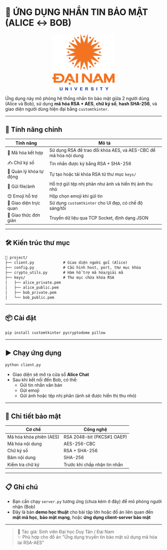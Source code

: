 
# 💬 ỨNG DỤNG NHẮN TIN BẢO MẬT (ALICE ↔ BOB)
<div align="center">
  <p align="center">
    <img src="img/logoDaiNam.png" alt="DaiNam University Logo" width="200"/>
  </p>
</div>

Ứng dụng này mô phỏng hệ thống nhắn tin bảo mật giữa 2 người dùng (Alice và Bob), sử dụng **mã hóa RSA + AES**, **chữ ký số**, **hash SHA-256**, và giao diện người dùng hiện đại bằng `customtkinter`.

---

## 🧩 Tính năng chính

| Tính năng                  | Mô tả |
|---------------------------|-------|
| 🔐 Mã hóa kết hợp          | Sử dụng RSA để trao đổi khóa AES, và AES-CBC để mã hóa nội dung |
| ✍️ Chữ ký số               | Tin nhắn được ký bằng RSA + SHA-256 |
| 🔑 Quản lý khóa tự động    | Tự tạo hoặc tải khóa RSA từ thư mục `keys/` |
| 📄 Gửi file/ảnh            | Hỗ trợ gửi tệp nhị phân như ảnh và hiển thị ảnh thu nhỏ |
| 😊 Emoji hỗ trợ            | Hộp chọn emoji khi gửi tin |
| 💬 Giao diện trực quan     | Sử dụng `customtkinter` cho UI đẹp, có chế độ sáng/tối |
| 📜 Giao thức đơn giản      | Truyền dữ liệu qua TCP Socket, định dạng JSON |

---

## 🛠️ Kiến trúc thư mục

```
📁 project/
├── client.py             # Giao diện người gửi (Alice)
├── config.py             # Cấu hình host, port, thư mục khóa
├── crypto_utils.py       # Hàm hỗ trợ mã hóa/giải mã
├── keys/                 # Thư mục chứa khóa RSA
│   ├── alice_private.pem
│   ├── alice_public.pem
│   ├── bob_private.pem
│   └── bob_public.pem
```

---

## 📦 Cài đặt

```bash
pip install customtkinter pycryptodome pillow
```

---

## ▶️ Chạy ứng dụng

```bash
python client.py
```

- Giao diện sẽ mở ra cửa sổ **Alice Chat**
- Sau khi kết nối đến Bob, có thể:
  - Gửi tin nhắn văn bản
  - Gửi emoji
  - Gửi ảnh hoặc tệp nhị phân (ảnh sẽ được hiển thị thu nhỏ)

---

## 🔐 Chi tiết bảo mật

| Cơ chế | Công nghệ |
|--------|-----------|
| Mã hóa khóa phiên (AES) | RSA 2048-bit (PKCS#1 OAEP) |
| Mã hóa nội dung | AES-256-CBC |
| Chữ ký số | RSA + SHA-256 |
| Băm nội dung | SHA-256 |
| Kiểm tra chữ ký | Trước khi chấp nhận tin nhắn |

---

## 📋 Ghi chú

- Bạn cần chạy `server.py` tương ứng (chưa kèm ở đây) để mô phỏng người nhận (Bob)
- Đây là bản **demo học thuật** cho bài tập lớn hoặc đồ án liên quan đến **mật mã học**, **bảo mật mạng**, hoặc **ứng dụng client-server bảo mật**

---

> 🚀 Tác giả: Sinh viên Đại học Duy Tân / Đại Nam  
> ✨ Phù hợp cho đồ án "Ứng dụng truyền tin bảo mật sử dụng mã hóa lai RSA-AES"
